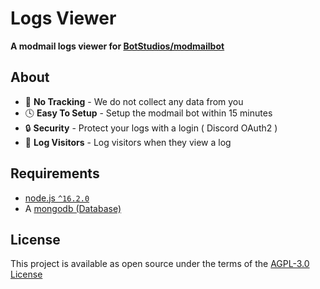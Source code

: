 # Logs Viewer
**A modmail logs viewer for [BotStudios/modmailbot](https://github.com/BotStudios/modmailbot)**

## About
- 👀 **No Tracking** - We do not collect any data from you
- 🕓 **Easy To Setup** - Setup the modmail bot within 15 minutes
- 🔒 **Security** - Protect your logs with a login ( Discord OAuth2 )
- 📃 **Log Visitors** - Log visitors when they view a log

## Requirements
- [node.js `^16.2.0`](https://nodejs.org)
- A [mongodb (Database)](https://www.mongodb.com)

## License
This project is available as open source under the terms of the [AGPL-3.0 License](./LICENSE)
